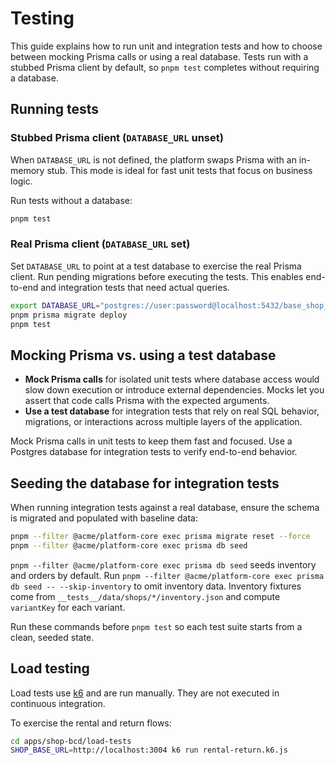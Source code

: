 # Testing

This guide explains how to run unit and integration tests and how to choose between mocking Prisma calls or using a real database. Tests run with a stubbed Prisma client by default, so `pnpm test` completes without requiring a database.

## Running tests

### Stubbed Prisma client (`DATABASE_URL` unset)

When `DATABASE_URL` is not defined, the platform swaps Prisma with an in-memory stub. This mode is ideal for fast unit tests that focus on business logic.

Run tests without a database:

```bash
pnpm test
```

### Real Prisma client (`DATABASE_URL` set)

Set `DATABASE_URL` to point at a test database to exercise the real Prisma client. Run pending migrations before executing the tests. This enables end-to-end and integration tests that need actual queries.

```bash
export DATABASE_URL="postgres://user:password@localhost:5432/base_shop_test"
pnpm prisma migrate deploy
pnpm test
```

## Mocking Prisma vs. using a test database

- **Mock Prisma calls** for isolated unit tests where database access would slow down execution or introduce external dependencies. Mocks let you assert that code calls Prisma with the expected arguments.
- **Use a test database** for integration tests that rely on real SQL behavior, migrations, or interactions across multiple layers of the application.

Mock Prisma calls in unit tests to keep them fast and focused. Use a Postgres database for integration tests to verify end-to-end behavior.

## Seeding the database for integration tests

When running integration tests against a real database, ensure the schema is migrated and populated with baseline data:

```bash
pnpm --filter @acme/platform-core exec prisma migrate reset --force
pnpm --filter @acme/platform-core exec prisma db seed
```

`pnpm --filter @acme/platform-core exec prisma db seed` seeds inventory and orders by default. Run `pnpm --filter @acme/platform-core exec prisma db seed -- --skip-inventory` to omit inventory data. Inventory fixtures come from `__tests__/data/shops/*/inventory.json` and compute `variantKey` for each variant.

Run these commands before `pnpm test` so each test suite starts from a clean, seeded state.

## Load testing

Load tests use [k6](https://k6.io) and are run manually. They are not executed in continuous integration.

To exercise the rental and return flows:

```bash
cd apps/shop-bcd/load-tests
SHOP_BASE_URL=http://localhost:3004 k6 run rental-return.k6.js
```
